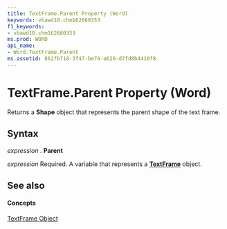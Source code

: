 ```yaml
---
title: TextFrame.Parent Property (Word)
keywords: vbawd10.chm162660353
f1_keywords:
- vbawd10.chm162660353
ms.prod: WORD
api_name:
- Word.TextFrame.Parent
ms.assetid: 862fb718-3f47-be74-a626-d7fd8b4410f8
---
```



# TextFrame.Parent Property (Word)

Returns a  **Shape** object that represents the parent shape of the text frame.


## Syntax

 _expression_ . **Parent**

 _expression_ Required. A variable that represents a **[TextFrame](textframe-object-word.md)** object.


## See also


#### Concepts


[TextFrame Object](textframe-object-word.md)

